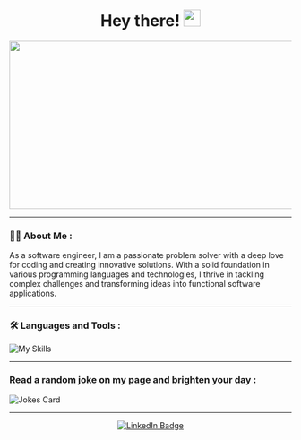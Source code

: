 

<div id="header" align="center">
<!--   <img src="https://media.giphy.com/media/M9gbBd9nbDrOTu1Mqx/giphy.gif" width="100"/> -->

</div>



<h1 align="center"> Hey there!

  <img src="https://media.giphy.com/media/hvRJCLFzcasrR4ia7z/giphy.gif" width="30px"/>
</h1>
<div align="center">
  <img src="https://media.giphy.com/media/dWesBcTLavkZuG35MI/giphy.gif" width="600" height="300"/>
</div>

***

### :man_technologist: About Me :
As a software engineer, I am a passionate problem solver with a deep love for coding and creating innovative solutions. With a solid foundation in various programming languages and technologies, I thrive in tackling complex challenges and transforming ideas into functional software applications. 
***

### :hammer_and_wrench: Languages and Tools :
![My Skills](https://skillicons.dev/icons?i=html,js,css,express,nodejs,react,mongo,scss,bootstrap,python,django,postgres)
***

###  Read a random joke on my page and brighten your day :
![Jokes Card](https://readme-jokes.vercel.app/api)
***

<div id="badges" align="center">
  <a href="https://www.linkedin.com/in/amal-prem-675a393b/">
    <img src="https://img.shields.io/badge/LinkedIn-blue?style=for-the-badge&logo=linkedin&logoColor=white" alt="LinkedIn Badge"/>
  </a>
</div>

